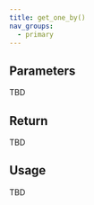 ```yaml
---
title: get_one_by()
nav_groups:
  - primary
---
```




## Parameters

TBD

## Return

TBD

## Usage

TBD
